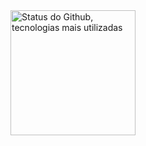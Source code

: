 <div>
  <img 
    align='start'
    alt="Status do Github, tecnologias mais utilizadas" 
    height="200" 
    src="https://github-readme-stats.vercel.app/api/top-langs/?username=devfenrir&theme=tokyonight&layout=compact&custom_title=Tecnologias&langs_count=9" 
  />
</div>
